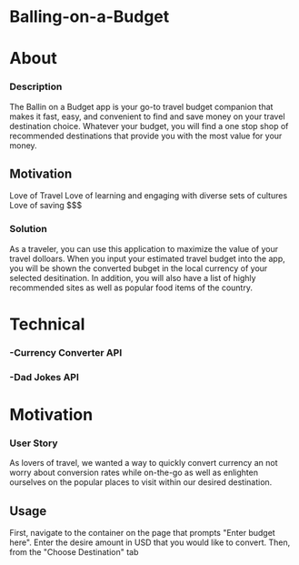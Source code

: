 # Balling-on-a-Budget

# About

### Description 
The Ballin on a Budget app is your go-to travel budget companion that makes it fast, easy, and convenient to find and save money on your travel destination choice. Whatever your budget, you will find a one stop shop of recommended destinations that provide you with the most value for your money.

## Motivation
Love of Travel
Love of learning and engaging with diverse sets of cultures 
Love of saving $$$

### Solution 
As a traveler, you can use this application to maximize the value of your travel dolloars. When you input your estimated travel budget into the app, you will be shown the converted bubget in the local currency of your selected desitination. In addition, you will also have a list of highly recommended sites as well as popular food items of the country.

# Technical

### -Currency Converter API
### -Dad Jokes API

# Motivation

### User Story
As lovers of travel, we wanted a way to quickly convert currency an not worry about conversion rates while on-the-go as well as enlighten ourselves on the popular places to visit within our desired destination.


## Usage
First, navigate to the container on the page that prompts "Enter budget here". Enter the desire amount in USD that you would like to convert. Then, from the "Choose Destination" tab
